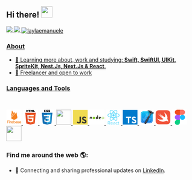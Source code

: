 

<!--
**LaylaEmanuele/LaylaEmanuele** is a ✨ _special_ ✨ repository because its `README.md` (this file) appears on your GitHub profile.

Here are some ideas to get you started:

- 🔭 I’m currently working on ...
- 🌱 I’m currently learning ...
- 👯 I’m looking to collaborate on ...
- 🤔 I’m looking for help with ...
- 💬 Ask me about ...
- 📫 How to reach me: ...
- 😄 Pronouns: ...
- ⚡ Fun fact: ...
-->

## Hi there! <img src="https://i.postimg.cc/t4Bg9mYd/girl-anime-hi.gif" width="30px" height = "30px"></h2>

 <div>
  <a href="https://github.com/LaylaEmanuele">
  <img height="180em" src="https://github-readme-stats.vercel.app/api?username=laylaemanuele&show_icons=true&theme=dracula&include_all_commits=true&count_private=true"/>
  <img height="180em" src="https://github-readme-stats.vercel.app/api/top-langs/?username=laylaemanuele&layout=compact&langs_count=7&theme=dracula"/>
   <img align="center" src="https://github-readme-streak-stats.herokuapp.com/?user=LaylaEmanuele" alt="laylaemanuele" />
</div>

### About

- 🌱 Learning more about, work and studying: **Swift, SwiftUI, UIKit, SpriteKit, Nest.Js, Next.Js & React**.
- 🤝 Freelancer and open to work

### Languages and Tools

<br/>

<p align="left">
 <a
    href="https://firebase.google.com/"
    target="_blank"
  >
    <img
      src="https://github.com/devicons/devicon/blob/master/icons/firebase/firebase-plain-wordmark.svg"
      width="40"
      height="40"
    />
  </a>
 <a
    href="https://www.w3.org/html/"
    target="_blank"
  >
    <img
      src="https://raw.githubusercontent.com/devicons/devicon/master/icons/html5/html5-original-wordmark.svg"
      width="40"
      height="40"
    />
  </a>
  <a
    href="https://www.w3schools.com/css/"
    target="_blank"
  >
    <img
      src="https://raw.githubusercontent.com/devicons/devicon/master/icons/css3/css3-original-wordmark.svg"
      width="40"
      height="40"
    />
  </a>
   <a
    href="https://www.postman.com/"
    target="_blank"
  >
    <img
      src="https://www.vectorlogo.zone/logos/getpostman/getpostman-icon.svg"
      width="40"
      height="40"
    />
  </a>
  <a
    href="https://developer.mozilla.org/en-US/docs/Web/JavaScript"
    target="_blank"
  >
    <img
      src="https://github.com/devicons/devicon/blob/master/icons/javascript/javascript-original.svg"
      width="40"
      height="40"
    />
  </a>
  <a href="https://nodejs.org" target="_blank">
    <img
      src="https://github.com/devicons/devicon/blob/master/icons/nodejs/nodejs-original-wordmark.svg"
      width="40"
      height="40"
    />
  </a>
 <!-- 
 <a href="https://www.postgresql.org" target="_blank">
    <img
      src="https://github.com/devicons/devicon/blob/master/icons/postgresql/postgresql-original-wordmark.svg"
      width="40"
      height="40"
    />
  </a>
 -->
  <a href="https://reactjs.org/" target="_blank">
    <img
      src="https://github.com/devicons/devicon/blob/master/icons/react/react-original-wordmark.svg"
      width="40"
      height="40"
    />
  </a>
  <a href="https://www.typescriptlang.org/" target="_blank">
     <img
      src="https://github.com/devicons/devicon/blob/master/icons/typescript/typescript-original.svg"
      width="40"
      height="40"
    />
  </a>
 <a href="https://developer.apple.com/xcode/" target="_blank">
     <img
      src="https://github.com/devicons/devicon/blob/master/icons/xcode/xcode-original.svg"
      width="40"
      height="40"
    />
  </a>
 <a href="https://swift.org/" target="_blank">
    <img
      src="https://github.com/devicons/devicon/blob/master/icons/swift/swift-original.svg"
      width="40"
      height="40"
    />
  </a>
  <a href="https://www.figma.com/" target="_blank">
    <img
      src="https://github.com/devicons/devicon/blob/master/icons/figma/figma-original.svg"
      width="40"
      height="40"
    />
  </a>
 <a href="https://git-scm.com/" target="_blank">
    <img
      src="https://www.vectorlogo.zone/logos/git-scm/git-scm-icon.svg"
      width="40"
      height="40"
    />
  </a>
</p>

### Find me around the web 🌎:

- 💼 Connecting and sharing professional updates on <a href="https://www.linkedin.com/in/layla-emanuele/">LinkedIn</a>.
<!-- - 📒 My <a href="">Portfolio</a> -->
